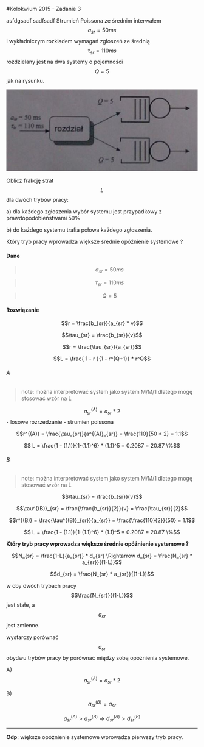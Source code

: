 #Kolokwium 2015 - Zadanie 3

asfdgsadf
sadfsadf
Strumień Poissona ze średnim interwałem $$a_{sr} = 50ms$$ i wykładniczym rozkladem wymagań zgłoszeń ze średnią $$\tau_{sr} = 110ms$$ 
rozdzielany jest na dwa systemy o pojemności $$Q = 5$$ jak na rysunku.

![inst](inst.jpg "inst.jpg")

Oblicz frakcję strat $$L$$ dla dwóch trybów pracy:

a) dla każdego zgłoszenia wybór systemu jest przypadkowy z prawdopodobieństwami 50%

b) do każdego systemu trafia połowa każdego zgłoszenia.

Który tryb pracy wprowadza większe średnie opóźnienie systemowe ?

#### Dane

> $$a_{sr} = 50ms$$

> $$\tau_{sr} = 110ms$$

> $$Q = 5$$

#### Rozwiązanie

$$r = \frac{b_{sr}}{a_{sr} * v}$$

$$\tau_{sr} = \frac{b_{sr}}{v}$$

$$r = \frac{\tau_{sr}}{a_{sr}}$$

$$L = \frac{ 1 - r }{1 - r^{Q+1}} * r^Q$$

###### A
> note: można interpretować system jako system M/M/1 dlatego mogę stosować wzór na L

$$a^{(A)}_{sr} = a_{sr} * 2$$ - losowe rozrzedzanie - strumien poissona

$$r^{(A)} = \frac{\tau_{sr}}{a^{(A)}_{sr}} = \frac{110}{50 * 2} = 1.1$$

$$ L = \frac{1 - (1.1)}{1-(1.1)^6} * (1.1)^5 = 0.2087 = 20.87 \%$$

###### B
> note: można interpretować system jako system M/M/1 dlatego mogę stosować wzór na L

$$\tau_{sr} = \frac{b_{sr}}{v}$$

$$\tau^{(B)}_{sr} = \frac{\frac{b_{sr}}{2}}{v} = \frac{\tau_{sr}}{2}$$

$$r^{(B)} = \frac{\tau^{(B)}_{sr}}{a_{sr}} = \frac{\frac{110}{2}}{50} = 1.1$$

$$ L = \frac{1 - (1.1)}{1-(1.1)^6} * (1.1)^5 = 0.2087 = 20.87 \%$$

**Który tryb pracy wprowadza większe średnie opóźnienie systemowe ?**

$$N_{sr} = \frac{1-L}{a_{sr}} * d_{sr} \Rightarrow d_{sr} = \frac{N_{sr} * a_{sr}}{(1-L)}$$
 
$$d_{sr} = \frac{N_{sr} * a_{sr}}{(1-L)}$$

w oby dwóch trybach pracy $$\frac{N_{sr}}{(1-L)}$$ jest stałe, a $$a_{sr}$$ jest zmienne.
 
wystarczy porównać $$a_{sr}$$ obydwu trybów pracy by porównać między sobą opóźnienia systemowe.

A) $$a^{(A)}_{sr} = a_{sr} * 2$$

B) $$a^{(B)}_{sr} = a_{sr}$$

$$a^{(A)}_{sr} > a^{(B)}_{sr} \Rightarrow d^{(A)}_{sr} > d^{(B)}_{sr}$$

---
**Odp**: większe opóźnienie systemowe wprowadza pierwszy tryb pracy.